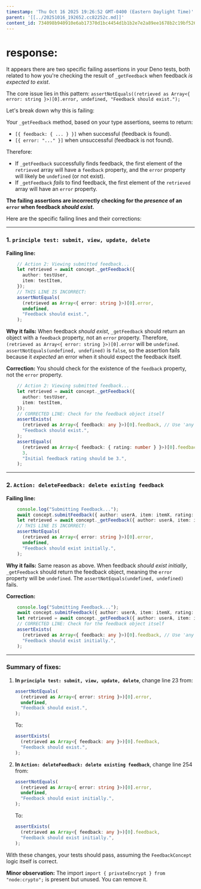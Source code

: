 ```yaml
---
timestamp: 'Thu Oct 16 2025 19:26:52 GMT-0400 (Eastern Daylight Time)'
parent: '[[../20251016_192652.cc82252c.md]]'
content_id: 734098b940910e6ab17370d1bc4454d1b1b2e7e2a89ee1678b2c19bf5263f708
---
```


# response:

It appears there are two specific failing assertions in your Deno tests, both related to how you're checking the result of `_getFeedback` when feedback *is expected to exist*.

The core issue lies in this pattern:
`assertNotEquals((retrieved as Array<{ error: string }>)[0].error, undefined, "Feedback should exist.");`

Let's break down why this is failing:

Your `_getFeedback` method, based on your type assertions, seems to return:

* `[{ feedback: { ... } }]` when successful (feedback is found).
* `[{ error: "..." }]` when unsuccessful (feedback is not found).

Therefore:

* If `_getFeedback` successfully finds feedback, the first element of the `retrieved` array will have a `feedback` property, and the `error` property will likely be `undefined` (or not exist).
* If `_getFeedback` *fails* to find feedback, the first element of the `retrieved` array will have an `error` property.

**The failing assertions are incorrectly checking for the *presence* of an `error` when feedback *should exist*.**

Here are the specific failing lines and their corrections:

***

### 1. `principle test: submit, view, update, delete`

**Failing line:**

```typescript
    // Action 2: Viewing submitted feedback...
    let retrieved = await concept._getFeedback({
      author: testUser,
      item: testItem,
    });
    // THIS LINE IS INCORRECT:
    assertNotEquals(
      (retrieved as Array<{ error: string }>)[0].error,
      undefined,
      "Feedback should exist.",
    );
```

**Why it fails:** When feedback *should exist*, `_getFeedback` should return an object with a `feedback` property, not an `error` property. Therefore, `(retrieved as Array<{ error: string }>)[0].error` will be `undefined`. `assertNotEquals(undefined, undefined)` is `false`, so the assertion fails because it *expected* an error when it should expect the feedback itself.

**Correction:**
You should check for the existence of the `feedback` property, not the `error` property.

```typescript
    // Action 2: Viewing submitted feedback...
    let retrieved = await concept._getFeedback({
      author: testUser,
      item: testItem,
    });
    // CORRECTED LINE: Check for the feedback object itself
    assertExists(
      (retrieved as Array<{ feedback: any }>)[0].feedback, // Use 'any' or the specific feedback type
      "Feedback should exist.",
    );
    assertEquals(
      (retrieved as Array<{ feedback: { rating: number } }>)[0].feedback.rating,
      3,
      "Initial feedback rating should be 3.",
    );
```

***

### 2. `Action: deleteFeedback: delete existing feedback`

**Failing line:**

```typescript
    console.log("Submitting Feedback...");
    await concept.submitFeedback({ author: userA, item: itemX, rating: 5 });
    let retrieved = await concept._getFeedback({ author: userA, item: itemX });
    // THIS LINE IS INCORRECT:
    assertNotEquals(
      (retrieved as Array<{ error: string }>)[0].error,
      undefined,
      "Feedback should exist initially.",
    );
```

**Why it fails:** Same reason as above. When feedback *should exist initially*, `_getFeedback` should return the feedback object, meaning the `error` property will be `undefined`. The `assertNotEquals(undefined, undefined)` fails.

**Correction:**

```typescript
    console.log("Submitting Feedback...");
    await concept.submitFeedback({ author: userA, item: itemX, rating: 5 });
    let retrieved = await concept._getFeedback({ author: userA, item: itemX });
    // CORRECTED LINE: Check for the feedback object itself
    assertExists(
      (retrieved as Array<{ feedback: any }>)[0].feedback, // Use 'any' or the specific feedback type
      "Feedback should exist initially.",
    );
```

***

### Summary of fixes:

1. **In `principle test: submit, view, update, delete`**, change line 23 from:
   ```typescript
   assertNotEquals(
     (retrieved as Array<{ error: string }>)[0].error,
     undefined,
     "Feedback should exist.",
   );
   ```
   To:
   ```typescript
   assertExists(
     (retrieved as Array<{ feedback: any }>)[0].feedback,
     "Feedback should exist.",
   );
   ```

2. **In `Action: deleteFeedback: delete existing feedback`**, change line 254 from:
   ```typescript
   assertNotEquals(
     (retrieved as Array<{ error: string }>)[0].error,
     undefined,
     "Feedback should exist initially.",
   );
   ```
   To:
   ```typescript
   assertExists(
     (retrieved as Array<{ feedback: any }>)[0].feedback,
     "Feedback should exist initially.",
   );
   ```

With these changes, your tests should pass, assuming the `FeedbackConcept` logic itself is correct.

**Minor observation:**
The import `import { privateEncrypt } from "node:crypto";` is present but unused. You can remove it.
